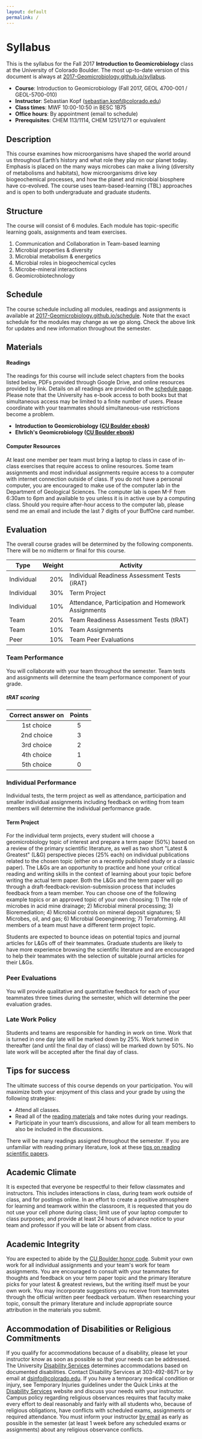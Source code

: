 ```yaml
---
layout: default
permalink: /
---
```


# Syllabus

This is the syllabus for the Fall 2017 **Introduction to Geomicrobiology** class at the University of Colorado Boulder. The most up-to-date version of this document is always at [2017-Geomicrobiology.github.io/syllabus](https://2017-Geomicrobiology.github.io/syllabus).

- **Course**: Introduction to Geomicrobiology (Fall 2017, GEOL 4700-001 / GEOL-5700-010)
- **Instructor**: Sebastian Kopf ([sebastian.kopf@colorado.edu](mailto:sebastian.kopf@colorado.edu))
- **Class times**: MWF 10:00-10:50 in BESC 1B75
- **Office hours**: By appointment (email to schedule)
- **Prerequisites**: CHEM 113/1114, CHEM 1251/1271 or equivalent

## Description

This course examines how microorganisms have shaped the world around us throughout Earth’s history and what role they play on our planet today. Emphasis is placed on the many ways microbes can make a living (diversity of metabolisms and habitats), how microorganisms drive key biogeochemical processes, and how the planet and microbial biosphere have co-evolved. The course uses team-based-learning (TBL) approaches and is open to both undergraduate and graduate students.

## Structure

The course will consist of 6 modules. Each module has topic-specific learning goals, assignments and team exercises.

1. Communication and Collaboration in Team-based learning
2. Microbial properties & diversity
3. Microbial metabolism & energetics
4. Microbial roles in biogeochemical cycles
5. Microbe-mineral interactions
6. Geomicrobiotechnology


## Schedule

The course schedule including all modules, readings and assignments is available at [2017-Geomicrobiology.github.io/schedule](https://2017-Geomicrobiology.github.io/schedule). Note that the exact schedule for the modules may change as we go along. Check the above link for updates and new information throughout the semester.

## Materials

#### Readings

The readings for this course will include select chapters from the books listed below, PDFs provided through Google Drive, and online resources provided by link. Details on all readings are provided on the [schedule page](https://2017-Geomicrobiology.github.io/schedule/#readings). Please note that the University has e-book access to both books but that simultaneous access may be limited to a finite number of users. Please coordinate with your teammates should simultaneous-use restrictions become a problem.

- **Introduction to Geomicrobiology ([CU Boulder ebook](http://search.ebscohost.com.colorado.idm.oclc.org/login.aspx?direct=true&db=nlebk&AN=274665&site=ehost-live&scope=site))**
- **Ehrlich's Geomicrobiology ([CU Boulder ebook](...))**

#### Computer Resources

At least one member per team must bring a laptop to class in case of in-class exercises that require access to online resources. Some team assignments and most individual assignments require access to a computer with internet connection outside of class. If you do not have a personal computer, you are encouraged to make use of the computer lab in the Department of Geological Sciences. The computer lab is open M-F from 6:30am to 6pm and available to you unless it is in active use by a computing class. Should you require after-hour access to the computer lab, please send me an email and include the last 7 digits of your BuffOne card number.

## Evaluation

The overall course grades will be determined by the following components. There will be no midterm or final for this course.

| Type       | Weight | Activity                                           |
|------------|-------:|----------------------------------------------------|
| Individual |    20% | Individual Readiness Assessment Tests (iRAT)       |
| Individual |    30% | Term Project                                       |
| Individual |    10% | Attendance, Participation and Homework Assignments |
| Team       |    20% | Team Readiness Assessment Tests (tRAT)             |
| Team       |    10% | Team Assignments                                   |
| Peer       |    10% | Team Peer Evaluations                              |

### Team Performance
You will collaborate with your team throughout the semester. Team tests and assignments will determine the team performance component of your grade.

##### tRAT scoring

Correct answer on | Points
:----------------:|:-----:
   1st choice     |   5
   2nd choice     |   3
   3rd choice     |   2
   4th choice     |   1
   5th choice     |   0

### Individual Performance

Individual tests, the term project as well as attendance, participation and smaller individual assignments including feedback on writing from team members will determine the individual performance grade.

#### Term Project
For the individual term projects, every student will choose a geomicrobiology topic of interest and prepare a term paper (50%) based on a review of the primary scientific literature, as well as two short "Latest & Greatest" (L&G) perspective pieces (25% each) on individual publications related to the chosen topic (either on a recently published study or a classic paper). The L&Gs are an opportunity to practice and hone your critical reading and writing skills in the context of learning about your topic before writing the actual term paper. Both the L&Gs and the term paper will go through a draft-feedback-revision-submission process that includes feedback from a team member. You can choose one of the following example topics or an approved topic of your own choosing: 1) The role of microbes in acid mine drainage; 2) Microbial mineral processing; 3) Bioremediation; 4) Microbial controls on mineral deposit signatures; 5) Microbes, oil, and gas; 6) Microbial Geoengineering; 7) Terraforming. All members of a team must have a different term project topic.

Students are expected to bounce ideas on potential topics and journal articles for L&Gs off of their teammates. Graduate students are likely to have more experience browsing the scientific literature and are encouraged to help their teammates with the selection of suitable journal articles for their L&Gs.

### Peer Evaluations

You will provide qualitative and quantitative feedback for each of your teammates three times during the semester, which will determine the peer evaluation grades.

### Late Work Policy

Students and teams are responsible for handing in work on time. Work that is turned in one day late will be marked down by 25%.  Work turned in thereafter (and until the final day of class) will be marked down by 50%. No late work will be accepted after the final day of class.

## Tips for success

The ultimate success of this course depends on your participation. You will maximize both your enjoyment of this class and your grade by using the following strategies:
 - Attend all classes.
 - Read all of the [reading materials](https://2017-Geomicrobiology.github.io/schedule#readings) and take notes during your readings.
 - Participate in your team’s discussions, and allow for all team members to also be included in the discussions.

There will be many readings assigned throughout the semester. If you are unfamiliar with reading primary literature, look at these [tips on reading scientific papers](http://www.sciencemag.org/careers/2016/03/how-seriously-read-scientific-paper).

## Academic Climate

It is expected that everyone be respectful to their fellow classmates and instructors. This includes interactions in class, during team work outside of class, and for postings online. In an effort to create a positive atmosphere for learning and teamwork within the classroom, it is requested that you do not use your cell phone during class; limit use of your laptop computer to class purposes; and provide at least 24 hours of advance notice to your team and professor if you will be late or absent from class.

## Academic Integrity

You are expected to abide by the [CU Boulder honor code](http://honorcode.colorado.edu). Submit your own work for all individual assignments and your team's work for team assignments. You are encouraged to consult with your teammates for thoughts and feedback on your term paper topic and the primary literature picks for your latest & greatest reviews, but the writing itself must be your own work. You may incorporate suggestions you receive from teammates through the official written peer feedback verbatum. When researching your topic, consult the primary literature and include appropriate source attribution in the materials you submit.

## Accommodation of Disabilities or Religious Commitments

If you qualify for accommodations because of a disability, please let your instructor know as soon as possible so that your needs can be addressed. The University [Disability Services](http://www.colorado.edu/disabilityservices/) determines accommodations based on documented disabilities. Contact Disability Services at 303-492-8671 or by email at [dsinfo@colorado.edu](mailto:dsinfo@colorado.edu). If you have a temporary medical condition or injury, see Temporary Injuries guidelines under the Quick Links at the [Disability Services](http://www.colorado.edu/disabilityservices/) website and discuss your needs with your instructor. Campus policy regarding religious observances requires that faculty make every effort to deal reasonably and fairly with all students who, because of religious obligations, have conflicts with scheduled exams, assignments or required attendance. You must inform your instructor [by email](mailto:sebastian.kopf@colorado.edu) as early as possible in the semester (at least 1 week before any scheduled exams or assignments) about any religious observance conflicts.
